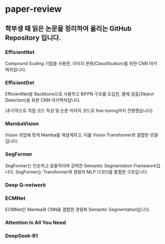 # paper-review

## 학부생 때 읽은 논문을 정리하여 올리는 GitHub Repository 입니다.

### EfficientNet
Compound Scaling 기법을 사용한, 이미지 분류(Classification)를 위한 CNN 아키텍처입니다.

### EfficientDet
EfficientNet을 Backbone으로 사용하고 BiFPN 구조를 도입한, 물체 검출(Object Detection)을 위한 CNN 아키텍처입니다.

(추가적으로 직접 코드 작성 및 논문 저자의 코드로 fine-tuning까지 진행했습니다)

### MambaVision
Vision 과업에 맞게 Mamba를 재설계하고, 이를 Vision Transformer와 결합한 모델입니다.

### SegFormer
SegFormer는 단순하고 효율적이며 강력한 Semantic Segmentation Framework입니다. SegFormer는 Transformer와 경량의 MLP 디코더를 통합한 구조입니다.

### Deep Q-network

### ECMNet
ECMNet은 Mamba와 CNN을 결합한 경량화 Semantic Segmentation입니다.

### Attention Is All You Need

### DeepSeek-R1

